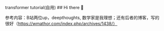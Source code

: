 transformer tutorial(自用) ## Hi there 👋

参考内容：B站两位up，deepthoughts, 数学家是我理想；还有后者的博客，写的很好（https://wmathor.com/index.php/archives/1438/）

<!--
**P-Liseon/P-Liseon** is a ✨ _special_ ✨ repository because its `README.md` (this file) appears on your GitHub profile.

- 🌱 I’m currently learning transformer
-->
